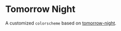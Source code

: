 Tomorrow Night
==============

A customized `colorscheme` based on [tomorrow-night](https://github.com/chriskempson/tomorrow-theme).
